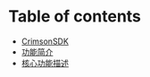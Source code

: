 # Table of contents

* [CrimsonSDK](README.md)
* [功能简介](gong-neng-jian-jie-1.md)
* [核⼼功能描述](he-gong-neng-miao-shu.md)

